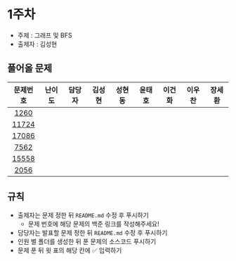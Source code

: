# 1주차

- 주제 : 그래프 및 BFS
- 출제자 : 김성현

## 풀어올 문제

| 문제번호 | 난이도 | 담당자 | 김성현 | 성현동 | 윤태호 | 이건화 | 이우찬 | 장세환 |
| :------: | :----: | :----: | :----: | :----: | :----: | :----: | :----: | :----: |
|[1260](https://www.acmicpc.net/problem/1260)|        |        |        |        |        |        |        |        |
|[11724](https://www.acmicpc.net/problem/11724)|        |        |        |        |        |        |        |        |
|[17086](https://www.acmicpc.net/problem/17086)|        |        |        |        |        |        |        |        |
|[7562](https://www.acmicpc.net/problem/7562)|        |        |        |        |        |        |        |        |
|[15558](https://www.acmicpc.net/problem/15558)|        |        |        |        |        |        |        |        |
|[2056](https://www.acmicpc.net/problem/2056)|        |        |        |        |        |        |        |        |

<!-- 표 입력할 때 아래 거 참고!
[문제번호](https://www.acmicpc.net/problem/문제번호)
<a href="https://github.com/taeho0888">윤태호</a>
<a href="https://github.com/sunghyun1356">김성현</a>
<a href="https://github.com/hyundongSung">성현동</a>
<a href="https://github.com/wchan0409">이우찬</a>
<a href="https://github.com/SehwanChang">장세환</a>
<a href="https://github.com/Gunhot">이건화</a> -->

## 규칙

- 출제자는 문제 정한 뒤 `README.md` 수정 후 푸시하기
  - 문제 번호에 해당 문제의 백준 링크를 작성해주세요!
- 담당자는 발표할 문제 정한 뒤 `README.md` 수정 후 푸시하기
- 인원 별 폴더를 생성한 뒤 푼 문제의 소스코드 푸시하기
- 문제 푼 뒤 윗 표의 해당 칸에 ✅ 입력하기

